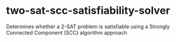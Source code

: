 # two-sat-scc-satisfiability-solver
Determines whether a 2-SAT problem is satisfiable using a Strongly Connected Component (SCC) algorithm approach
